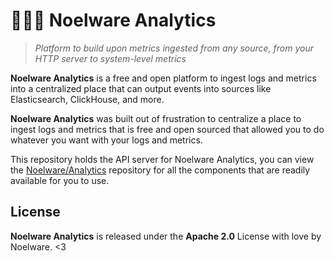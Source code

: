 # 🐻‍❄️🐾 Noelware Analytics
> *Platform to build upon metrics ingested from any source, from your HTTP server to system-level metrics*

**Noelware Analytics** is a free and open platform to ingest logs and metrics into a centralized place that can output events into sources like Elasticsearch, ClickHouse, and more.

**Noelware Analytics** was built out of frustration to centralize a place to ingest logs and metrics that is free and open sourced that allowed you to do whatever you want with your logs and metrics.

This repository holds the API server for Noelware Analytics, you can view the [Noelware/Analytics](https://github.com/Noelware/Analytics) repository for all the components that are readily available for you to use.

## License
**Noelware Analytics** is released under the **Apache 2.0** License with love by Noelware. <3
